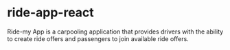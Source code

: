 # ride-app-react
Ride-my App is a carpooling application that provides drivers with the ability to create ride offers and passengers  to join available ride offers.
